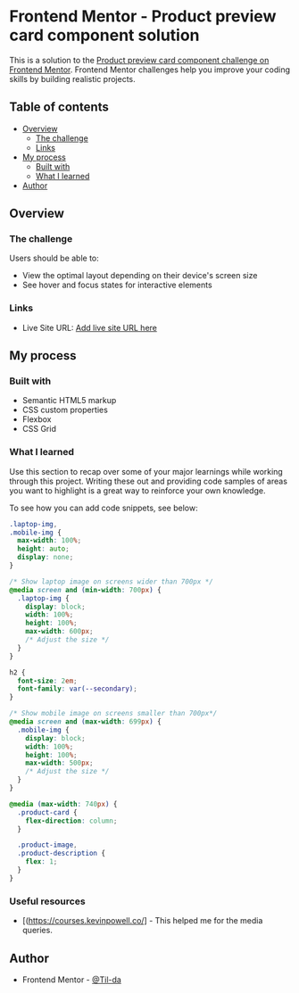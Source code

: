 # Frontend Mentor - Product preview card component solution

This is a solution to the [Product preview card component challenge on Frontend Mentor](https://www.frontendmentor.io/challenges/product-preview-card-component-GO7UmttRfa). Frontend Mentor challenges help you improve your coding skills by building realistic projects. 

## Table of contents

- [Overview](#overview)
  - [The challenge](#the-challenge)
  - [Links](#links)
- [My process](#my-process)
  - [Built with](#built-with)
  - [What I learned](#what-i-learned)
- [Author](#author)




## Overview

### The challenge

Users should be able to:

- View the optimal layout depending on their device's screen size
- See hover and focus states for interactive elements


### Links

- Live Site URL: [Add live site URL here](https://67e405ad91dbd733234dd3d8--kaleidoscopic-palmier-e44c9b.netlify.app/)

## My process

### Built with

- Semantic HTML5 markup
- CSS custom properties
- Flexbox
- CSS Grid

### What I learned

Use this section to recap over some of your major learnings while working through this project. Writing these out and providing code samples of areas you want to highlight is a great way to reinforce your own knowledge.

To see how you can add code snippets, see below:


```css
.laptop-img,
.mobile-img {
  max-width: 100%;
  height: auto;
  display: none;
}

/* Show laptop image on screens wider than 700px */
@media screen and (min-width: 700px) {
  .laptop-img {
    display: block;
    width: 100%;
    height: 100%;
    max-width: 600px;
    /* Adjust the size */
  }
}

h2 {
  font-size: 2em;
  font-family: var(--secondary);
}

/* Show mobile image on screens smaller than 700px*/
@media screen and (max-width: 699px) {
  .mobile-img {
    display: block;
    width: 100%;
    height: 100%;
    max-width: 500px;
    /* Adjust the size */
  }
}

@media (max-width: 740px) {
  .product-card {
    flex-direction: column;
  }

  .product-image,
  .product-description {
    flex: 1;
  }
}

```

### Useful resources

- [(https://courses.kevinpowell.co/] - This helped me for the media queries. 

## Author
- Frontend Mentor - [@Til-da](https://www.frontendmentor.io/profile/Til-da)
